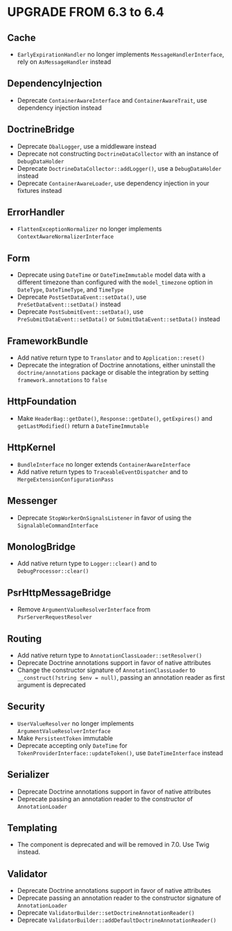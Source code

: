 UPGRADE FROM 6.3 to 6.4
=======================

Cache
-----

 * `EarlyExpirationHandler` no longer implements `MessageHandlerInterface`, rely on `AsMessageHandler` instead

DependencyInjection
-------------------

 * Deprecate `ContainerAwareInterface` and `ContainerAwareTrait`, use dependency injection instead

DoctrineBridge
--------------

 * Deprecate `DbalLogger`, use a middleware instead
 * Deprecate not constructing `DoctrineDataCollector` with an instance of `DebugDataHolder`
 * Deprecate `DoctrineDataCollector::addLogger()`, use a `DebugDataHolder` instead
 * Deprecate `ContainerAwareLoader`, use dependency injection in your fixtures instead

ErrorHandler
------------

 * `FlattenExceptionNormalizer` no longer implements `ContextAwareNormalizerInterface`

Form
----

 * Deprecate using `DateTime` or `DateTimeImmutable` model data with a different timezone than configured with the
   `model_timezone` option in `DateType`, `DateTimeType`, and `TimeType`
 * Deprecate `PostSetDataEvent::setData()`, use `PreSetDataEvent::setData()` instead
 * Deprecate `PostSubmitEvent::setData()`, use `PreSubmitDataEvent::setData()` or `SubmitDataEvent::setData()` instead

FrameworkBundle
---------------

 * Add native return type to `Translator` and to `Application::reset()`
 * Deprecate the integration of Doctrine annotations, either uninstall the `doctrine/annotations` package or disable
   the integration by setting `framework.annotations` to `false`

HttpFoundation
--------------

 * Make `HeaderBag::getDate()`, `Response::getDate()`, `getExpires()` and `getLastModified()` return a `DateTimeImmutable`

HttpKernel
----------

 * `BundleInterface` no longer extends `ContainerAwareInterface`
 * Add native return types to `TraceableEventDispatcher` and to `MergeExtensionConfigurationPass`

Messenger
---------

 * Deprecate `StopWorkerOnSignalsListener` in favor of using the `SignalableCommandInterface`

MonologBridge
-------------

 * Add native return type to `Logger::clear()` and to `DebugProcessor::clear()`

PsrHttpMessageBridge
--------------------

 * Remove `ArgumentValueResolverInterface` from `PsrServerRequestResolver`

Routing
-------

 * Add native return type to `AnnotationClassLoader::setResolver()`
 * Deprecate Doctrine annotations support in favor of native attributes
 * Change the constructor signature of `AnnotationClassLoader` to `__construct(?string $env = null)`, passing an annotation reader as first argument is deprecated

Security
--------

 * `UserValueResolver` no longer implements `ArgumentValueResolverInterface`
 * Make `PersistentToken` immutable
 * Deprecate accepting only `DateTime` for `TokenProviderInterface::updateToken()`, use `DateTimeInterface` instead

Serializer
----------

 * Deprecate Doctrine annotations support in favor of native attributes
 * Deprecate passing an annotation reader to the constructor of `AnnotationLoader`

Templating
----------

 * The component is deprecated and will be removed in 7.0. Use Twig instead.

Validator
---------

 * Deprecate Doctrine annotations support in favor of native attributes
 * Deprecate passing an annotation reader to the constructor signature of `AnnotationLoader`
 * Deprecate `ValidatorBuilder::setDoctrineAnnotationReader()`
 * Deprecate `ValidatorBuilder::addDefaultDoctrineAnnotationReader()`
